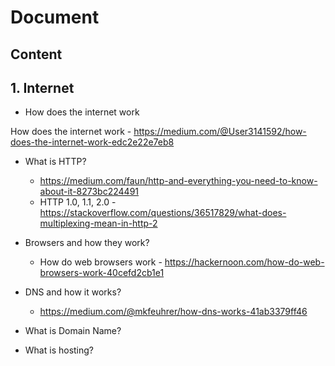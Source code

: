 # Document

## Content

## 1. Internet

- How does the internet work

How does the internet work - https://medium.com/@User3141592/how-does-the-internet-work-edc2e22e7eb8

- What is HTTP?

    - https://medium.com/faun/http-and-everything-you-need-to-know-about-it-8273bc224491
    - HTTP 1.0, 1.1, 2.0 - https://stackoverflow.com/questions/36517829/what-does-multiplexing-mean-in-http-2

- Browsers and how they work?
    - How do web browsers work - https://hackernoon.com/how-do-web-browsers-work-40cefd2cb1e1

- DNS and how it works?
    - https://medium.com/@mkfeuhrer/how-dns-works-41ab3379ff46

- What is Domain Name?

- What is hosting?